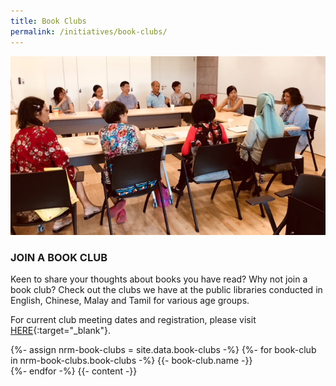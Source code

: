 ```yaml
---
title: Book Clubs
permalink: /initiatives/book-clubs/
---
```


![banner book clubs](\images\Next-Chapter_Meira-Chand.jpg)

### JOIN A BOOK CLUB

Keen to share your thoughts about books you have read? Why not join a book club? Check out the clubs we have at the public libraries conducted in English, Chinese, Malay and Tamil for various age groups.

For current club meeting dates and registration, please visit [HERE](http://www.nlb.gov.sg/golibrary){:target="_blank"}.

<div class="content">
{%- assign nrm-book-clubs = site.data.book-clubs -%}
	{%- for book-club in nrm-book-clubs.book-clubs -%}
		{{- book-club.name -}}<br/>
	{%- endfor -%}
	{{- content -}}
</div>